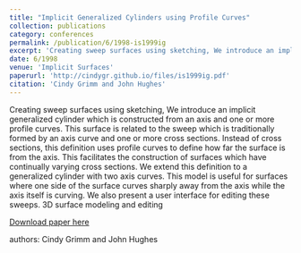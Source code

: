```yaml
---
title: "Implicit Generalized Cylinders using Profile Curves"
collection: publications
category: conferences
permalink: /publication/6/1998-is1999ig
excerpt: 'Creating sweep surfaces using sketching, We introduce an implicit generalized cylinder which is constructed from an axis and one or more profile curves. This surface is related to the sweep which is traditionally formed by an axis curve and one or more cross sections. Instead of cross sections,  this definition uses profile curves to define how far the surface is from the axis. This facilitates the construction of surfaces which have continually varying cross sections. We extend this definition to a generalized cylinder with two axis curves. This model is useful for surfaces where one side of the surface curves sharply away from the axis while the axis itself is curving. We also present a user interface for editing these sweeps.  3D surface modeling and editing, '
date: 6/1998
venue: 'Implicit Surfaces'
paperurl: 'http://cindygr.github.io/files/is1999ig.pdf'
citation: 'Cindy Grimm and John Hughes'
---
```

Creating sweep surfaces using sketching, We introduce an implicit generalized cylinder which is constructed from an axis and one or more profile curves. This surface is related to the sweep which is traditionally formed by an axis curve and one or more cross sections. Instead of cross sections,  this definition uses profile curves to define how far the surface is from the axis. This facilitates the construction of surfaces which have continually varying cross sections. We extend this definition to a generalized cylinder with two axis curves. This model is useful for surfaces where one side of the surface curves sharply away from the axis while the axis itself is curving. We also present a user interface for editing these sweeps.  3D surface modeling and editing

[Download paper here](http://cindygr.github.io/files/is1999ig.pdf)

authors: Cindy Grimm and John Hughes